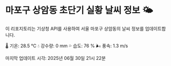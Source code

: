 
# 마포구 상암동 초단기 실황 날씨 정보 🌤️

이 리포지토리는 기상청 API를 사용하여 서울 마포구 상암동의 날씨 정보를 업데이트합니다. 

🌡️ 기온: 28.5 ℃
💧 강수량: 0 mm
💦 습도: 76 %
🌬️ 풍속: 1.3 m/s

마지막 업데이트 시각: 2025년 06월 30일 21시 22분    
